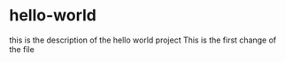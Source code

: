 # hello-world
this is the description of the hello world project
This is the first change of the file

